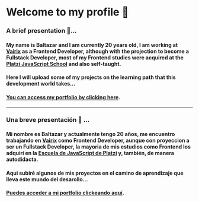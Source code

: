 # Welcome to my profile 👋

### A brief presentation 💼...

#### My name is Baltazar and I am currently 20 years old, I am working at [Vairix](https://www.vairix.com/) as a Frontend Developer, although with the projection to become a Fullstack Developer, most of my Frontend studies were acquired at the [Platzi JavaScript School](https://platzi.com/escuela-javascript/) and also self-taught.
#### Here I will upload some of my projects on the learning path that this development world takes...

#### [You can access my portfolio by clicking here](https://baltazar.vercel.app/).

---

### Una breve presentación 💼 ...

#### Mi nombre es Baltazar y actualmente tengo 20 años, me encuentro trabajando en [Vairix](https://www.vairix.com/) como Frontend Developer, aunque con proyeccion a ser un Fullstack Developer, la mayoria de mis estudios como Frontend los adquirí en la [Escuela de JavaScript de Platzi](https://platzi.com/escuela-javascript/) y, también, de manera autodidacta.
#### Aqui subiré algunos de mis proyectos en el camino de aprendizaje que lleva este mundo del desarollo...

#### [Puedes acceder a mi portfolio clickeando aquí](https://baltazar.vercel.app/).


